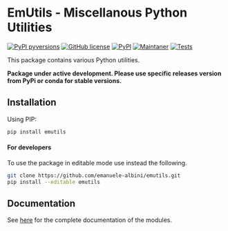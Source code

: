 # EmUtils - Miscellanous Python Utilities

[![PyPI pyversions](https://img.shields.io/pypi/pyversions/emutils.svg)](https://pypi.python.org/pypi/emutils/)
[![GitHub license](https://img.shields.io/github/license/emanuele-albini/emutils)](https://github.com/emanuele-albini/emutils/blob/master/LICENSE)
[![PyPI](https://badge.fury.io/py/emutils.svg)](https://pypi.python.org/pypi/emutils/)
[![Maintaner](https://img.shields.io/badge/maintainer-Emanuele-lightgrey)](https://www.emanuelealbini.com)
[![Tests](https://github.com/emanuele-albini/emutils/actions/workflows/tests.yml/badge.svg)](https://github.com/emanuele-albini/emutils/actions/workflows/tests.yml)
<!-- [![Release](https://github.com/emanuele-albini/emutils/actions/workflows/release.yml/badge.svg)](https://github.com/emanuele-albini/emutils/actions/workflows/release.yml) -->

This package contains various Python utilities.

**Package under active development. Please use specific releases version from PyPi or conda for stable versions.**

## Installation

Using PIP:

```bash
pip install emutils
```

#### For developers

To use the package in editable mode use instead the following.

```bash
git clone https://github.com/emanuele-albini/emutils.git
pip install --editable emutils
```


## Documentation

See [here](https://emanuele-albini.github.io/emutils) for the complete documentation of the modules.
